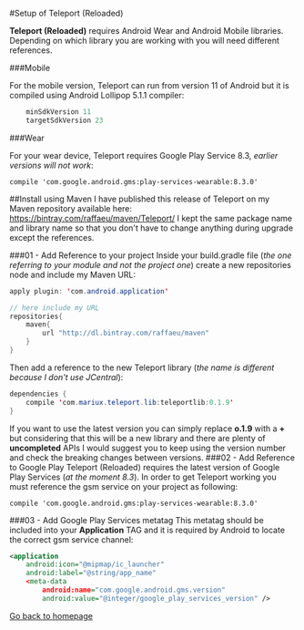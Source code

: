 #Setup of Teleport (Reloaded)

**Teleport (Reloaded)** requires Android Wear and Android Mobile libraries. Depending on which library you are working with you will need different references.

###Mobile

For the mobile version, Teleport can run from version 11 of Android but it is compiled using Android Lollipop 5.1.1 compiler:
```java
    minSdkVersion 11
    targetSdkVersion 23
```
###Wear

For your wear device, Teleport requires Google Play Service 8.3, *earlier versions will not work*:

    compile 'com.google.android.gms:play-services-wearable:8.3.0'
##Install using Maven
I have published this release of Teleport on my Maven repository available here:
https://bintray.com/raffaeu/maven/Teleport/
I kept the same package name and library name so that you don't have to change anything during upgrade except the references.

###01 - Add Reference to your project
Inside your build.gradle file (*the one referring to your module and not the project one*) create a new repositories node and include my Maven URL:
```java
apply plugin: 'com.android.application'

// here include my URL
repositories{
    maven{
        url "http://dl.bintray.com/raffaeu/maven"
    }
}
```
Then add a reference to the new Teleport library (*the name is different because I don't use JCentral*):
```java
dependencies {
    compile 'com.mariux.teleport.lib:teleportlib:0.1.9'
} 
```
If you want to use the latest version you can simply replace **o.1.9** with a **+** but considering that this will be a new library and there are plenty of **uncompleted** APIs I would suggest you to keep using the version number and check the breaking changes between versions.
###02 - Add Reference to Google Play
Teleport (Reloaded) requires the latest version of Google Play Services (*at the moment 8.3*). In order to get Teleport working you must reference the gsm service on your project as following:

    compile 'com.google.android.gms:play-services-wearable:8.3.0'
###03 - Add Google Play Services metatag
This metatag should be included into your **Application** TAG and it is required by Android to locate the correct gsm service channel:
```xml
<application
    android:icon="@mipmap/ic_launcher"
    android:label="@string/app_name"
    <meta-data
        android:name="com.google.android.gms.version"
        android:value="@integer/google_play_services_version" />
```
[Go back to homepage](https://github.com/raffaeu/Teleport/blob/master/README.md)

